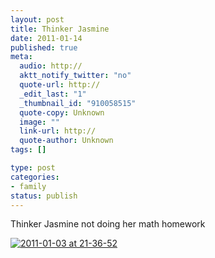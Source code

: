 ```yaml
--- 
layout: post
title: Thinker Jasmine
date: 2011-01-14
published: true
meta: 
  audio: http://
  aktt_notify_twitter: "no"
  quote-url: http://
  _edit_last: "1"
  _thumbnail_id: "910058515"
  quote-copy: Unknown
  image: ""
  link-url: http://
  quote-author: Unknown
tags: []

type: post
categories: 
- family
status: publish
---
```

Thinker Jasmine not doing her math homework

[![](http://media.eick.us/2011/01/2011-01-03-at-21-36-52-200x300.jpg "2011-01-03 at 21-36-52")](http://media.eick.us/2011/01/2011-01-03-at-21-36-52.jpg)
